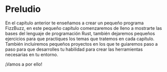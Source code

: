 # Preludio

En el capítulo anterior te enseñamos a crear un pequeño programa FizzBuzz, en
este pequeño capítulo comenzaremos de lleno a mostrarte las bases del lenguaje
de programación Rust, también dejaremos pequeños ejercicios para que practiques
los temas que tratemos en cada capítulo. También incluiremos pequeños proyectos
en los que te guiaremos paso a paso para que desarrolles tu habilidad para
crear las herramientas necesarias en tu entorno.

¡Vamos a por ello!
